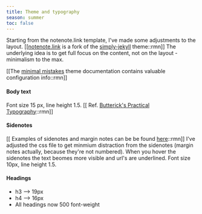```yaml
---
title: Theme and typography
season: summer
toc: false
---
```

Starting from the notenote.link template, I've made some adjustments to the layout.
[[[notenote.link](https://github.com/Maxence-L/notenote.link) is a fork of the [simply-jekyll](https://github.com/raghuveerdotnet/simply-jekyll) theme::rmn]]
The underlying idea is to get full focus on the content, not on the layout - minimalism to the max.

[[The [minimal mistakes](https://mmistakes.github.io/minimal-mistakes/docs/configuration/) theme documentation contains valuable configuration info::rmn]]

#### Body text 
Font size 15 px, line height 1.5. [[
Ref. [Butterick's Practical Typography](https://practicaltypography.com/)::rmn]]

#### Sidenotes 
[[
Examples of sidenotes and margin notes can be be found [here](https://www.gwern.net/Sidenotes)::rmn]]
I've adjusted the css file to get minmium distraction from the sidenotes (margin notes actually, because they're not numbered). When you hover the sidenotes the text beomes more visible and url's are underlined. Font size 10px, line height 1.5.

#### Headings
- h3 --> 19px
- h4 --> 16px
- All headings now 500 font-weight




